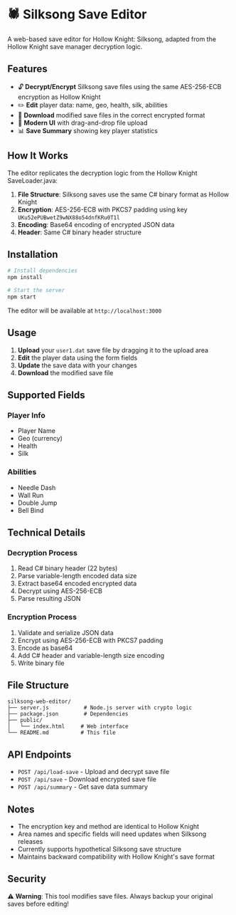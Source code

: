 # 🕷️ Silksong Save Editor

A web-based save editor for Hollow Knight: Silksong, adapted from the Hollow Knight save manager decryption logic.

## Features

- 🔓 **Decrypt/Encrypt** Silksong save files using the same AES-256-ECB encryption as Hollow Knight
- ✏️ **Edit** player data: name, geo, health, silk, abilities
- 💾 **Download** modified save files in the correct encrypted format
- 🎨 **Modern UI** with drag-and-drop file upload
- 📊 **Save Summary** showing key player statistics

## How It Works

The editor replicates the decryption logic from the Hollow Knight SaveLoader.java:

1. **File Structure**: Silksong saves use the same C# binary format as Hollow Knight
2. **Encryption**: AES-256-ECB with PKCS7 padding using key `UKu52ePUBwetZ9wNX88o54dnfKRu0T1l`
3. **Encoding**: Base64 encoding of encrypted JSON data
4. **Header**: Same C# binary header structure

## Installation

```bash
# Install dependencies
npm install

# Start the server
npm start
```

The editor will be available at `http://localhost:3000`

## Usage

1. **Upload** your `user1.dat` save file by dragging it to the upload area
2. **Edit** the player data using the form fields
3. **Update** the save data with your changes
4. **Download** the modified save file

## Supported Fields

### Player Info

- Player Name
- Geo (currency)
- Health
- Silk

### Abilities

- Needle Dash
- Wall Run
- Double Jump
- Bell Bind

## Technical Details

### Decryption Process

1. Read C# binary header (22 bytes)
2. Parse variable-length encoded data size
3. Extract base64 encoded encrypted data
4. Decrypt using AES-256-ECB
5. Parse resulting JSON

### Encryption Process

1. Validate and serialize JSON data
2. Encrypt using AES-256-ECB with PKCS7 padding
3. Encode as base64
4. Add C# header and variable-length size encoding
5. Write binary file

## File Structure

```
silksong-web-editor/
├── server.js           # Node.js server with crypto logic
├── package.json        # Dependencies
├── public/
│   └── index.html     # Web interface
└── README.md          # This file
```

## API Endpoints

- `POST /api/load-save` - Upload and decrypt save file
- `POST /api/save` - Download encrypted save file
- `POST /api/summary` - Get save data summary

## Notes

- The encryption key and method are identical to Hollow Knight
- Area names and specific fields will need updates when Silksong releases
- Currently supports hypothetical Silksong save structure
- Maintains backward compatibility with Hollow Knight's save format

## Security

⚠️ **Warning**: This tool modifies save files. Always backup your original saves before editing!
